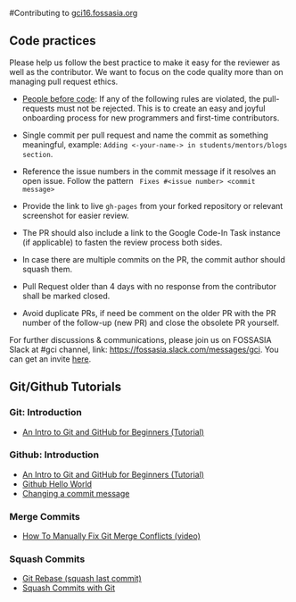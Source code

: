 #Contributing to [gci16.fossasia.org](http://gci16.fossasia.org/)

## Code practices

Please help us follow the best practice to make it easy for the reviewer as well as the contributor.
We want to focus on the code quality more than on managing pull request ethics.

* [People before code](http://hintjens.com/blog:95): If any of the following rules are violated, the pull-requests must not be rejected. This is to create an easy and joyful onboarding process for new programmers and first-time contributors.

* Single commit per pull request and name the commit as something meaningful, example: `Adding <-your-name-> in students/mentors/blogs section`.

* Reference the issue numbers in the commit message if it resolves an open issue. Follow the pattern ``` Fixes #<issue number> <commit message>```

* Provide the link to live `gh-pages` from your forked repository or relevant screenshot for easier review.

* The PR should also include a link to the Google Code-In Task instance (if applicable) to fasten the review process both sides.

* In case there are multiple commits on the PR, the commit author should squash them.

* Pull Request older than 4 days with no response from the contributor shall be marked closed.

* Avoid duplicate PRs, if need be comment on the older PR with the PR number of the follow-up (new PR) and close the obsolete PR yourself.

For further discussions & communications, please join us on FOSSASIA Slack at #gci channel, link: https://fossasia.slack.com/messages/gci.
You can get an invite [here](http://fossasia-slack.herokuapp.com/).


## Git/Github Tutorials
### Git: Introduction
* [An Intro to Git and GitHub for Beginners (Tutorial)](http://product.hubspot.com/blog/git-and-github-tutorial-for-beginners)

### Github: Introduction
* [An Intro to Git and GitHub for Beginners (Tutorial)](http://product.hubspot.com/blog/git-and-github-tutorial-for-beginners)
* [Github Hello World](https://guides.github.com/activities/hello-world/)
* [Changing a commit message](https://help.github.com/articles/changing-a-commit-message/)
### Merge Commits
* [How To Manually Fix Git Merge Conflicts (video)](https://www.youtube.com/watch?v=g8BRcB9NLp4) 
### Squash Commits
* [Git Rebase (squash last commit)](https://www.youtube.com/watch?v=qh9KtjfjzCU)
* [Squash Commits with Git](https://davidwalsh.name/squash-commits-git)

